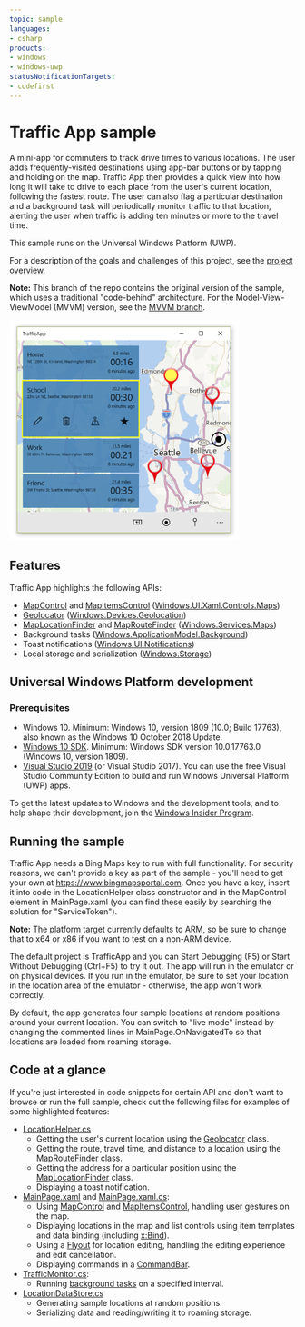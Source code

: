 ```yaml
---
topic: sample
languages:
- csharp
products:
- windows
- windows-uwp
statusNotificationTargets:
- codefirst
---
```


<!---
  category: MapsAndLocation Data LaunchingAndBackgroundTasks TilesToastAndNotifications FilesFoldersAndLibraries
-->

# Traffic App sample

A mini-app for commuters to track drive times to various locations. The user adds frequently-visited destinations 
using app-bar buttons or by tapping and holding on the map. Traffic App then provides a quick view into how long 
it will take to drive to each place from the user's current location, following the fastest route. The user can 
also flag a particular destination and a background task will periodically monitor traffic to that location, 
alerting the user when traffic is adding ten minutes or more to the travel time. 

This sample runs on the Universal Windows Platform (UWP). 

For a description of the goals and challenges of this project, see the [project overview](ProjectOverview.md).

**Note:** This branch of the repo contains the original version of the sample, which uses a traditional "code-behind" 
architecture. For the Model-View-ViewModel (MVVM) version, see the [MVVM branch](../../tree/MVVM). 

![Traffic app screenshot](/Images/TrafficApp.png)

## Features

Traffic App highlights the following APIs:

* [MapControl](https://msdn.microsoft.com/library/windows/apps/xaml/windows.ui.xaml.controls.maps.mapcontrol.aspx) and [MapItemsControl](https://msdn.microsoft.com/library/windows/apps/windows.ui.xaml.controls.maps.mapitemscontrol.aspx) ([Windows.UI.Xaml.Controls.Maps](https://msdn.microsoft.com/library/windows/apps/windows.ui.xaml.controls.maps.aspx))
* [Geolocator](https://msdn.microsoft.com/library/windows/apps/windows.devices.geolocation.geolocator.aspx) ([Windows.Devices.Geolocation](https://msdn.microsoft.com/library/windows/apps/br229921.aspx))
* [MapLocationFinder](https://msdn.microsoft.com/library/windows/apps/windows.services.maps.maplocationfinder.aspx) and [MapRouteFinder](https://msdn.microsoft.com/library/windows/apps/windows.services.maps.maproutefinder.aspx) ([Windows.Services.Maps](https://msdn.microsoft.com/library/windows/apps/windows.services.maps.aspx))
* Background tasks ([Windows.ApplicationModel.Background](https://msdn.microsoft.com/library/windows/apps/windows.applicationmodel.background.aspx))
* Toast notifications ([Windows.UI.Notifications](https://msdn.microsoft.com/library/windows/apps/windows.ui.notifications.aspx))
* Local storage and serialization ([Windows.Storage](https://msdn.microsoft.com/library/windows/apps/windows.storage.aspx))

## Universal Windows Platform development

### Prerequisites

- Windows 10. Minimum: Windows 10, version 1809 (10.0; Build 17763), also known as the Windows 10 October 2018 Update.
- [Windows 10 SDK](https://developer.microsoft.com/windows/downloads/windows-10-sdk). Minimum: Windows SDK version 10.0.17763.0 (Windows 10, version 1809).
- [Visual Studio 2019](https://visualstudio.microsoft.com/downloads/) (or Visual Studio 2017). You can use the free Visual Studio Community Edition to build and run Windows Universal Platform (UWP) apps.

To get the latest updates to Windows and the development tools, and to help shape their development, join 
the [Windows Insider Program](https://insider.windows.com).

## Running the sample

Traffic App needs a Bing Maps key to run with full functionality. For security reasons, we can't provide a key as part of the sample - you'll need to get your own at https://www.bingmapsportal.com. Once you have a key, insert it into code in the LocationHelper class constructor and in the MapControl element in MainPage.xaml (you can find these easily by searching the solution for "ServiceToken").

**Note:** The platform target currently defaults to ARM, so be sure to change that to x64 or x86 if you want to test on a non-ARM device. 

The default project is TrafficApp and you can Start Debugging (F5) or Start Without Debugging (Ctrl+F5) to try it out. The app will run in the emulator or on physical devices. If you run in the emulator, be sure to set your location in the location area of the emulator - otherwise, the app won't work correctly.

By default, the app generates four sample locations at random positions around your current location. You can switch to "live mode" instead by changing the commented lines in MainPage.OnNavigatedTo so that locations are loaded from roaming storage.

## Code at a glance

If you're just interested in code snippets for certain API and don't want to browse or run the full sample, check out the following files for examples of some highlighted features:

* [LocationHelper.cs](LocationHelper/LocationHelper.cs#L38)
	- Getting the user's current location using the [Geolocator](https://msdn.microsoft.com/library/windows/apps/windows.devices.geolocation.geolocator.aspx) class.
	- Getting the route, travel time, and distance to a location using the [MapRouteFinder](https://msdn.microsoft.com/library/windows/apps/windows.services.maps.maproutefinder.aspx) class. 
	- Getting the address for a particular position using the [MapLocationFinder](https://msdn.microsoft.com/library/windows/apps/windows.services.maps.maplocationfinder.aspx) class.
	- Displaying a toast notification.
* [MainPage.xaml](TrafficApp/MainPage.xaml#L25) and [MainPage.xaml.cs](TrafficApp/MainPage.xaml.cs#L49): 
	- Using [MapControl](https://msdn.microsoft.com/library/windows/apps/xaml/windows.ui.xaml.controls.maps.mapcontrol.aspx) and [MapItemsControl](https://msdn.microsoft.com/library/windows/apps/windows.ui.xaml.controls.maps.mapitemscontrol.aspx), handling user gestures on the map. 
	- Displaying locations in the map and list controls using item templates and data binding (including [x:Bind](https://msdn.microsoft.com/library/windows/apps/xaml/mt204783.aspx)).
	- Using a [Flyout](https://msdn.microsoft.com/library/windows/apps/windows.ui.xaml.controls.flyout.aspx) for location editing, handling the editing experience and edit cancellation.
	- Displaying commands in a [CommandBar](https://msdn.microsoft.com/library/windows/apps/windows.ui.xaml.controls.commandbar.aspx).
* [TrafficMonitor.cs](TrafficMonitor/TrafficMonitor.cs#L34):
	- Running [background tasks](https://msdn.microsoft.com/library/windows/apps/mt299103.aspx) on a specified interval.
* [LocationDataStore.cs](LocationHelper/LocationDataStore.cs#L40)
	- Generating sample locations at random positions.
	- Serializing data and reading/writing it to roaming storage.
